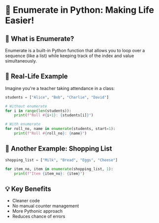 # 🔄 Enumerate in Python: Making Life Easier! 

## 📝 What is Enumerate?
Enumerate is a built-in Python function that allows you to loop over a sequence (like a list) while keeping track of the index and value simultaneously.

## 🎯 Real-Life Example
Imagine you're a teacher taking attendance in a class:

```python
students = ["Alice", "Bob", "Charlie", "David"]

# Without enumerate
for i in range(len(students)):
    print(f"Roll #{i+1}: {students[i]}")

# With enumerate
for roll_no, name in enumerate(students, start=1):
    print(f"Roll #{roll_no}: {name}")
```

## 🛒 Another Example: Shopping List
```python
shopping_list = ["Milk", "Bread", "Eggs", "Cheese"]

for item_no, item in enumerate(shopping_list, 1):
    print(f"Item {item_no}: {item}")
```

## 💡 Key Benefits
- Cleaner code
- No manual counter management
- More Pythonic approach
- Reduces chance of errors
